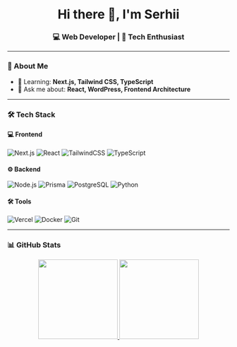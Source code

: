 <h1 align="center">Hi there 👋, I'm Serhii</h1>
<h3 align="center">💻 Web Developer | 🚀 Tech Enthusiast</h3>

---

### 🌟 About Me
- 🌱 Learning: **Next.js, Tailwind CSS, TypeScript**
- 💬 Ask me about: **React, WordPress, Frontend Architecture**

---

### 🛠️ Tech Stack

#### 💻 Frontend
![Next.js](https://img.shields.io/badge/Next.js-000000?style=for-the-badge&logo=nextdotjs&logoColor=white)
![React](https://img.shields.io/badge/React-20232A?style=for-the-badge&logo=react&logoColor=61DAFB)
![TailwindCSS](https://img.shields.io/badge/Tailwind%20CSS-38B2AC?style=for-the-badge&logo=tailwind-css&logoColor=white)
![TypeScript](https://img.shields.io/badge/TypeScript-007ACC?style=for-the-badge&logo=typescript&logoColor=white)

#### ⚙️ Backend
![Node.js](https://img.shields.io/badge/Node.js-339933?style=for-the-badge&logo=nodedotjs&logoColor=white)
![Prisma](https://img.shields.io/badge/Prisma-2D3748?style=for-the-badge&logo=prisma&logoColor=white)
![PostgreSQL](https://img.shields.io/badge/PostgreSQL-316192?style=for-the-badge&logo=postgresql&logoColor=white)
![Python](https://img.shields.io/badge/Python-3776AB?style=for-the-badge&logo=python&logoColor=white)

#### 🛠 Tools
![Vercel](https://img.shields.io/badge/Vercel-000000?style=for-the-badge&logo=vercel&logoColor=white)
![Docker](https://img.shields.io/badge/Docker-2496ED?style=for-the-badge&logo=docker&logoColor=white)
![Git](https://img.shields.io/badge/Git-F05032?style=for-the-badge&logo=git&logoColor=white)

---

### 📊 GitHub Stats

<p align="center">
<a href="https://github.com/username">
<img height="180em" src="https://github-readme-stats.vercel.app/api?username=ts03-coder&show_icons=true&theme=tokyonight&count_private=true"/>
<img height="180em" src="https://github-readme-stats.vercel.app/api/top-langs/?username=ts03-coder&layout=compact&theme=tokyonight"/>
</a>
</p>
